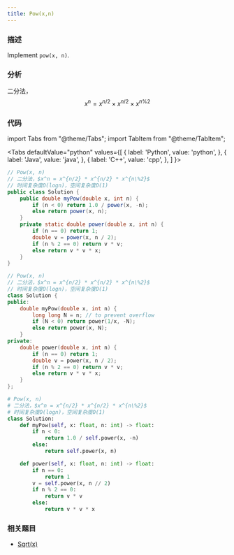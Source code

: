 ```yaml
---
title: Pow(x,n)
---
```


### 描述

Implement `pow(x, n)`.

### 分析

二分法，$$x^n = x^{n/2} \times x^{n/2} \times x^{n\%2}$$

### 代码

import Tabs from "@theme/Tabs";
import TabItem from "@theme/TabItem";

<Tabs
defaultValue="python"
values={[
{ label: 'Python', value: 'python', },
{ label: 'Java', value: 'java', },
{ label: 'C++', value: 'cpp', },
]
}>
<TabItem value="java">

```java
// Pow(x, n)
// 二分法，$x^n = x^{n/2} * x^{n/2} * x^{n\%2}$
// 时间复杂度O(logn)，空间复杂度O(1)
public class Solution {
    public double myPow(double x, int n) {
        if (n < 0) return 1.0 / power(x, -n);
        else return power(x, n);
    }
    private static double power(double x, int n) {
        if (n == 0) return 1;
        double v = power(x, n / 2);
        if (n % 2 == 0) return v * v;
        else return v * v * x;
    }
}
```

</TabItem>
<TabItem value="cpp">

```cpp
// Pow(x, n)
// 二分法，$x^n = x^{n/2} * x^{n/2} * x^{n\%2}$
// 时间复杂度O(logn)，空间复杂度O(1)
class Solution {
public:
    double myPow(double x, int n) {
        long long N = n; // to prevent overflow
        if (N < 0) return power(1/x, -N);
        else return power(x, N);
    }
private:
    double power(double x, int n) {
        if (n == 0) return 1;
        double v = power(x, n / 2);
        if (n % 2 == 0) return v * v;
        else return v * v * x;
    }
};
```

</TabItem>

<TabItem value="python">

```python
# Pow(x, n)
# 二分法，$x^n = x^{n/2} * x^{n/2} * x^{n\%2}$
# 时间复杂度O(logn)，空间复杂度O(1)
class Solution:
    def myPow(self, x: float, n: int) -> float:
        if n < 0:
            return 1.0 / self.power(x, -n)
        else:
            return self.power(x, n)

    def power(self, x: float, n: int) -> float:
        if n == 0:
            return 1
        v = self.power(x, n // 2)
        if n % 2 == 0:
            return v * v
        else:
            return v * v * x
```

</TabItem>
</Tabs>

### 相关题目

- [Sqrt(x)](sqrt.md)
